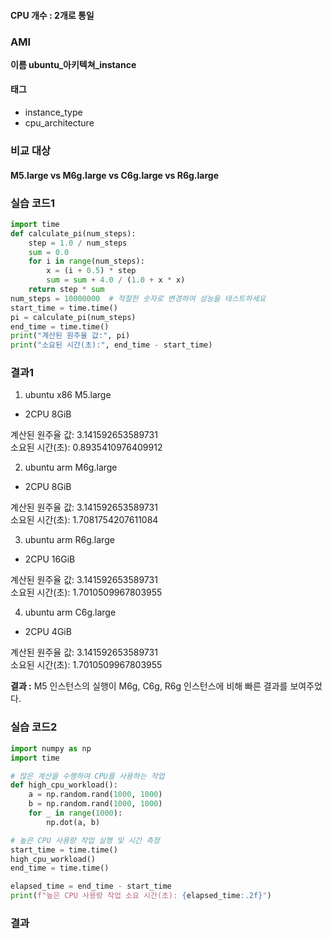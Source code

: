 #### CPU 개수 : 2개로 통일

### AMI
**이름 ubuntu_아키텍쳐_instance**

#### 태그
- instance_type
- cpu_architecture

### 비교 대상
#### M5.large vs M6g.large vs C6g.large vs R6g.large

### 실습 코드1
```python
import time
def calculate_pi(num_steps):
    step = 1.0 / num_steps
    sum = 0.0
    for i in range(num_steps):
        x = (i + 0.5) * step
        sum = sum + 4.0 / (1.0 + x * x)
    return step * sum
num_steps = 10000000  # 적절한 숫자로 변경하여 성능을 테스트하세요
start_time = time.time()
pi = calculate_pi(num_steps)
end_time = time.time()
print("계산된 원주율 값:", pi)
print("소요된 시간(초):", end_time - start_time)
```

### 결과1
1. ubuntu x86 M5.large
- 2CPU 8GiB

계산된 원주율 값: 3.141592653589731  
소요된 시간(초): 0.8935410976409912

2. ubuntu arm M6g.large
- 2CPU 8GiB

계산된 원주율 값: 3.141592653589731  
소요된 시간(초): 1.7081754207611084

3. ubuntu arm R6g.large
- 2CPU 16GiB

계산된 원주율 값: 3.141592653589731  
소요된 시간(초): 1.7010509967803955

4. ubuntu arm C6g.large
- 2CPU 4GiB

계산된 원주율 값: 3.141592653589731  
소요된 시간(초): 1.7010509967803955

**결과 :** M5 인스턴스의 실행이 M6g, C6g, R6g 인스턴스에 비해 빠른 결과를 보여주었다.


### 실습 코드2
```python
import numpy as np
import time

# 많은 계산을 수행하여 CPU를 사용하는 작업
def high_cpu_workload():
    a = np.random.rand(1000, 1000)
    b = np.random.rand(1000, 1000)
    for _ in range(1000):
        np.dot(a, b)

# 높은 CPU 사용량 작업 실행 및 시간 측정
start_time = time.time()
high_cpu_workload()
end_time = time.time()

elapsed_time = end_time - start_time
print(f"높은 CPU 사용량 작업 소요 시간(초): {elapsed_time:.2f}")
```

### 결과

